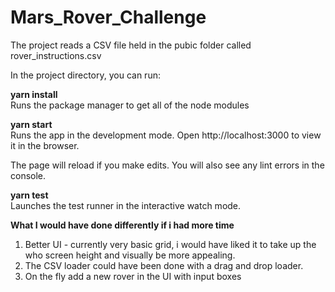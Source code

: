 # Mars_Rover_Challenge

The project reads a CSV file held in the pubic folder called rover_instructions.csv

In the project directory, you can run:

**yarn install** </br>
Runs the package manager to get all of the node modules

**yarn start** </br>
Runs the app in the development mode.
Open http://localhost:3000 to view it in the browser.

The page will reload if you make edits.
You will also see any lint errors in the console.

**yarn test** </br>
Launches the test runner in the interactive watch mode. 

**What I would have done differently if i had more time**
1. Better UI - currently very basic grid, i would have liked it to take up the who screen height and visually be more appealing. 
2. The CSV loader could have been done with a drag and drop loader.
3. On the fly add a new rover in the UI with input boxes
